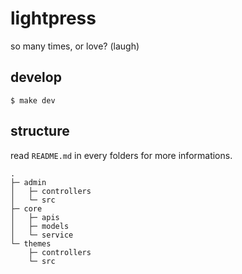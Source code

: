 # lightpress

so many times, or love? (laugh)

## develop

```
$ make dev
``` 

## structure

read `README.md` in every folders for more informations.

```
.
├─ admin
│   ├─ controllers
│   └─ src
├─ core
│   ├─ apis
│   ├─ models
│   └─ service
└─ themes
    ├─ controllers
    └─ src
```
